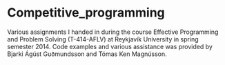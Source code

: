 # Competitive_programming
Various assignments I handed in during the course Effective Programming and Problem Solving (T-414-AFLV) at Reykjavík University in spring semester 2014.
Code examples and various assistance was provided by Bjarki Ágúst Guðmundsson and Tómas Ken Magnússon.
